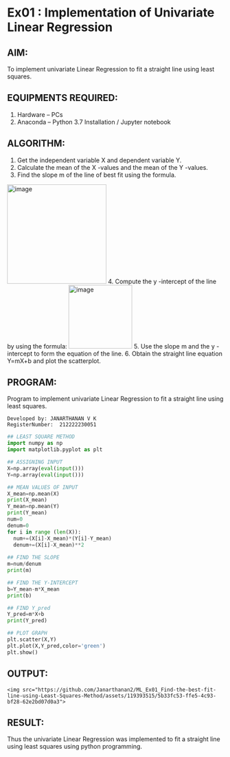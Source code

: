 # Ex01 : Implementation of Univariate Linear Regression
## AIM:
To implement univariate Linear Regression to fit a straight line using least squares.

## EQUIPMENTS REQUIRED:
1. Hardware – PCs
2. Anaconda – Python 3.7 Installation / Jupyter notebook

## ALGORITHM:
1. Get the independent variable X and dependent variable Y.
2. Calculate the mean of the X -values and the mean of the Y -values.
3. Find the slope m of the line of best fit using the formula. 
<img width="231" alt="image" src="https://user-images.githubusercontent.com/93026020/192078527-b3b5ee3e-992f-46c4-865b-3b7ce4ac54ad.png">
4. Compute the y -intercept of the line by using the formula:
<img width="148" alt="image" src="https://user-images.githubusercontent.com/93026020/192078545-79d70b90-7e9d-4b85-9f8b-9d7548a4c5a4.png">
5. Use the slope m and the y -intercept to form the equation of the line.
6. Obtain the straight line equation Y=mX+b and plot the scatterplot.

## PROGRAM:
Program to implement univariate Linear Regression to fit a straight line using least squares.
```
Developed by: JANARTHANAN V K
RegisterNumber:  212222230051
```
```python
## LEAST SQUARE METHOD
import numpy as np
import matplotlib.pyplot as plt

## ASSIGNING INPUT
X=np.array(eval(input()))
Y=np.array(eval(input()))

## MEAN VALUES OF INPUT
X_mean=np.mean(X)
print(X_mean)
Y_mean=np.mean(Y)
print(Y_mean)
num=0
denum=0
for i in range (len(X)):
  num+=(X[i]-X_mean)*(Y[i]-Y_mean)
  denum+=(X[i]-X_mean)**2
  
## FIND THE SLOPE
m=num/denum
print(m)

## FIND THE Y-INTERCEPT
b=Y_mean-m*X_mean
print(b)

## FIND Y_pred
Y_pred=m*X+b
print(Y_pred)

## PLOT GRAPH
plt.scatter(X,Y)
plt.plot(X,Y_pred,color='green')
plt.show()  
```

## OUTPUT:
    
    <img src="https://github.com/Janarthanan2/ML_Ex01_Find-the-best-fit-line-using-Least-Squares-Method/assets/119393515/5b33fc53-ffe5-4c93-bf28-62e2bd07d0a3">
    
## RESULT:
Thus the univariate Linear Regression was implemented to fit a straight line using least squares using python programming.
